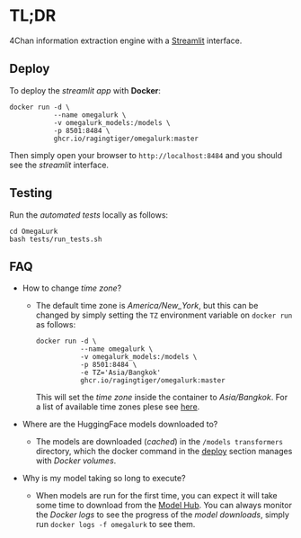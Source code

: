 # TL;DR
4Chan information extraction engine with a [Streamlit](http://streamlit.io)
interface.


## Deploy
To deploy the *streamlit app* with **Docker**:
```
docker run -d \
           --name omegalurk \
           -v omegalurk_models:/models \
           -p 8501:8484 \
           ghcr.io/ragingtiger/omegalurk:master
```
Then simply open your browser to `http://localhost:8484` and you
should see the *streamlit* interface.

## Testing
Run the *automated tests* locally as follows:
```
cd OmegaLurk
bash tests/run_tests.sh
```

## FAQ
+ How to change *time zone*?
  - The default time zone is *America/New_York*, but this can be changed
    by simply setting the `TZ` environment variable on `docker run` as
    follows:
    ```
    docker run -d \
               --name omegalurk \
               -v omegalurk_models:/models \
               -p 8501:8484 \
               -e TZ='Asia/Bangkok'
               ghcr.io/ragingtiger/omegalurk:master
    ```
    This will set the *time zone* inside the container to *Asia/Bangkok*. For
    a list of available time zones plese see
    [here](https://en.wikipedia.org/wiki/List_of_tz_database_time_zones).
+ Where are the HuggingFace models downloaded to?
  - The models are downloaded (*cached*) in the `/models transformers`
    directory, which the docker command in the [deploy](#deploy) section
    manages with *Docker volumes*.

+ Why is my model taking so long to execute?
  - When models are run for the first time, you can expect it will take some
    time to download from the
    [Model Hub](https://huggingface.co/docs/hub/models-the-hub). You can
    always monitor the *Docker logs* to see the progress of the *model
    downloads*, simply run `docker logs -f omegalurk` to see them.
